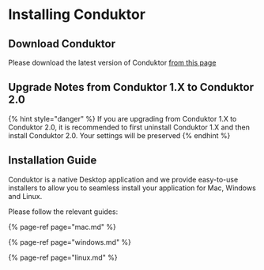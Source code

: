# Installing Conduktor

## Download Conduktor

Please download the latest version of Conduktor [from this page](https://www.conduktor.io/download)

## Upgrade Notes from Conduktor 1.X to Conduktor 2.0

{% hint style="danger" %}
If you are upgrading from Conduktor 1.X to Conduktor 2.0, it is recommended to first uninstall Conduktor 1.X and then install Conduktor 2.0. Your settings will be preserved
{% endhint %}

## Installation Guide

Conduktor is a native Desktop application and we provide easy-to-use installers to allow you to seamless install your application for Mac, Windows and Linux.

Please follow the relevant guides:

{% page-ref page="mac.md" %}

{% page-ref page="windows.md" %}

{% page-ref page="linux.md" %}

